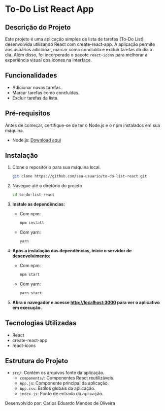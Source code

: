 # To-Do List React App

## Descrição do Projeto
Este projeto é uma aplicação simples de lista de tarefas (To-Do List) desenvolvida utilizando React com create-react-app. A aplicação permite aos usuários adicionar, marcar como concluída e excluir tarefas do dia a dia. Além disso, foi incorporado o pacote `react-icons` para melhorar a experiência visual dos ícones na interface.

## Funcionalidades
- Adicionar novas tarefas.
- Marcar tarefas como concluídas.
- Excluir tarefas da lista.

## Pré-requisitos
Antes de começar, certifique-se de ter o Node.js e o npm instalados em sua máquina.

- Node.js: [Download aqui](https://nodejs.org/)

## Instalação
1. Clone o repositório para sua máquina local.
   ```bash
   git clone https://github.com/seu-usuario/to-do-list-react.git
2. Navegue até o diretório do projeto
   ```bash
   cd to-do-list-react
3. **Instale as dependências:**

   - Com npm:

     ```bash
     npm install
     ```

   - Com yarn:

     ```bash
     yarn
     ```

4. **Após a instalação das dependências, inicie o servidor de desenvolvimento:**

   - Com npm:

     ```bash
     npm start
     ```

   - Com yarn:

     ```bash
     yarn start
     ```

5. **Abra o navegador e acesse [http://localhost:3000](http://localhost:3000) para ver o aplicativo em execução.**
   
## Tecnologias Utilizadas
- React
- create-react-app
- react-icons

## Estrutura do Projeto
- `src/`: Contém os arquivos fonte da aplicação.
  - `components/`: Componentes React reutilizáveis.
  - `App.js`: Componente principal da aplicação.
  - `App.css`: Estilos globais da aplicação.
  - `index.js`: Ponto de entrada da aplicação.

Desenvolvido por: Carlos Eduardo Mendes de Oliveira


